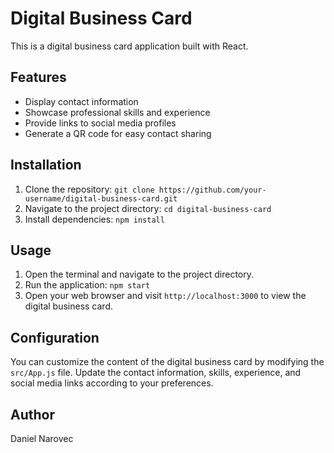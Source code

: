 # Digital Business Card

This is a digital business card application built with React.

## Features

- Display contact information
- Showcase professional skills and experience
- Provide links to social media profiles
- Generate a QR code for easy contact sharing

## Installation

1. Clone the repository: `git clone https://github.com/your-username/digital-business-card.git`
2. Navigate to the project directory: `cd digital-business-card`
3. Install dependencies: `npm install`

## Usage

1. Open the terminal and navigate to the project directory.
2. Run the application: `npm start`
3. Open your web browser and visit `http://localhost:3000` to view the digital business card.

## Configuration

You can customize the content of the digital business card by modifying the `src/App.js` file. Update the contact information, skills, experience, and social media links according to your preferences.

## Author

Daniel Narovec

